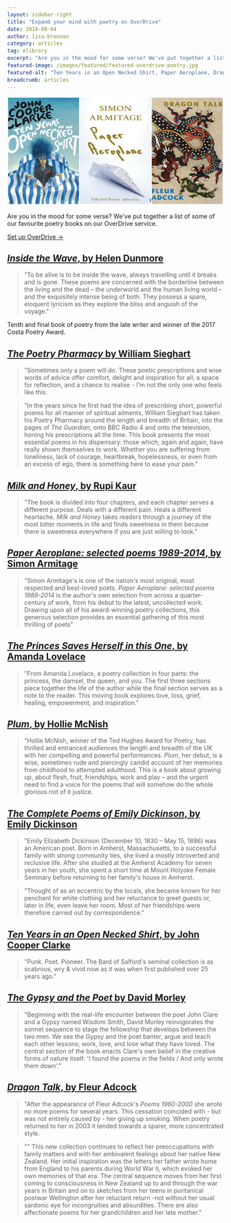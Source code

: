 ```yaml
---
layout: sidebar-right
title: "Expand your mind with poetry on OverDrive"
date: 2018-09-04
author: lisa-brennan
category: articles
tag: elibrary
excerpt: "Are you in the mood for some verse? We've put together a list of some of our favourite poetry books on our OverDrive service."
featured-image: /images/featured/featured-overdrive-poetry.jpg
featured-alt: "Ten Years in an Open Necked Shirt, Paper Aeroplane, Dragon Talk"
breadcrumb: articles
---
```


![Ten Years in an Open Necked Shirt, Paper Aeroplane, Dragon Talk](/images/featured/featured-overdrive-poetry.jpg)

Are you in the mood for some verse? We've put together a list of some of our favourite poetry books on our OverDrive service.

[Set up OverDrive &rarr;](/elibrary/overdrive/)

## [<cite>Inside the Wave</cite>, by Helen Dunmore](https://suffolklibraries.overdrive.com/media/3295068)

> "To be alive is to be inside the wave, always travelling until it breaks and is gone. These poems are concerned with the borderline between the living and the dead – the underworld and the human living world – and the exquisitely intense being of both. They possess a spare, eloquent lyricism as they explore the bliss and anguish of the voyage."

Tenth and final book of poetry from the late writer and winner of the 2017 Costa Poetry Award.

## [<cite>The Poetry Pharmacy</cite> by William Sieghart](https://suffolklibraries.overdrive.com/media/3513280)

> "Sometimes only a poem will do. These poetic prescriptions and wise words of advice offer comfort, delight and inspiration for all; a space for reflection, and a chance to realise - I'm not the only one who feels like this.

> "In the years since he first had the idea of prescribing short, powerful poems for all manner of spiritual ailments, William Sieghart has taken his Poetry Pharmacy around the length and breadth of Britain, into the pages of <cite>The Guardian</cite>, onto BBC Radio 4 and onto the television, honing his prescriptions all the time. This book presents the most essential poems in his dispensary: those which, again and again, have really shown themselves to work. Whether you are suffering from loneliness, lack of courage, heartbreak, hopelessness, or even from an excess of ego, there is something here to ease your pain."

## [<cite>Milk and Honey</cite>, by Rupi Kaur](https://suffolklibraries.overdrive.com/media/2412921)

> "The book is divided into four chapters, and each chapter serves a different purpose. Deals with a different pain. Heals a different heartache. <cite>Milk and Honey</cite> takes readers through a journey of the most bitter moments in life and finds sweetness in them because there is sweetness everywhere if you are just willing to look."

## [<cite>Paper Aeroplane: selected poems 1989-2014</cite>, by Simon Armitage](https://suffolklibraries.overdrive.com/media/1772129)

> "Simon Armitage's is one of the nation's most original, most respected and best-loved poets. <cite>Paper Aeroplane: selected poems 1989-2014</cite> is the author's own selection from across a quarter-century of work, from his debut to the latest, uncollected work. Drawing upon all of his award-winning poetry collections, this generous selection provides an essential gathering of this most thrilling of poets"

## [<cite>The Princes Saves Herself in this One</cite>, by Amanda Lovelace](https://suffolklibraries.overdrive.com/media/3130184)

> "From Amanda Lovelace, a poetry collection in four parts: the princess, the damsel, the queen, and you. The first three sections piece together the life of the author while the final section serves as a note to the reader. This moving book explores love, loss, grief, healing, empowerment, and inspiration."

## [<cite>Plum</cite>, by Hollie McNish](https://suffolklibraries.overdrive.com/media/3285999)

> "Hollie McNish, winner of the Ted Hughes Award for Poetry, has thrilled and entranced audiences the length and breadth of the UK with her compelling and powerful performances. <cite>Plum</cite>, her debut, is a wise, sometimes rude and piercingly candid account of her memories from childhood to attempted adulthood. This is a book about growing up, about flesh, fruit, friendships, work and play – and the urgent need to find a voice for the poems that will somehow do the whole glorious riot of it justice.

## [<cite>The Complete Poems of Emily Dickinson</cite>, by Emily Dickinson](https://suffolklibraries.overdrive.com/media/3151161)

> "Emily Elizabeth Dickinson (December 10, 1830 – May 15, 1886) was an American poet. Born in Amherst, Massachusetts, to a successful family with strong community ties, she lived a mostly introverted and reclusive life. After she studied at the Amherst Academy for seven years in her youth, she spent a short time at Mount Holyoke Female Seminary before returning to her family's house in Amherst.

> "Thought of as an eccentric by the locals, she became known for her penchant for white clothing and her reluctance to greet guests or, later in life, even leave her room. Most of her friendships were therefore carried out by correspondence."

## [<cite>Ten Years in an Open Necked Shirt</cite>, by John Cooper Clarke](https://suffolklibraries.overdrive.com/media/1773548)

> "Punk. Poet. Pioneer. The Bard of Salford's seminal collection is as scabrous, wry & vivid now as it was when first published over 25 years ago."

## [<cite>The Gypsy and the Poet</cite> by David Morley](https://suffolklibraries.overdrive.com/media/1363545)

> "Beginning with the real-life encounter between the poet John Clare and a Gypsy named Wisdom Smith, David Morley reinvigorates the sonnet sequence to stage the fellowship that develops between the two men. We see the Gypsy and the poet banter, argue and teach each other lessons; work, love, and lose what they have loved. The central section of the book enacts Clare's own belief in the creative forms of nature itself: 'I found the poems in the fields / And only wrote them down'."

## [<cite>Dragon Talk</cite>, by Fleur Adcock](https://suffolklibraries.overdrive.com/media/1545504)

> "After the appearance of Fleur Adcock's <cite>Poems 1960-2000</cite> she wrote no more poems for several years. This cessation coincided with - but was not entirely caused by - her giving up smoking. When poetry returned to her in 2003 it tended towards a sparer, more concentrated style.

> "" This new collection continues to reflect her preoccupations with family matters and with her ambivalent feelings about her native New Zealand. Her initial inspiration was the letters her father wrote home from England to his parents during World War II, which evoked her own memories of that era. The central sequence moves from her first coming to consciousness in New Zealand up to and through the war years in Britain and on to sketches from her teens in puritanical postwar Wellington after her reluctant return -not without her usual sardonic eye for incongruities and absurdities. There are also affectionate poems for her grandchildren and her late mother."
